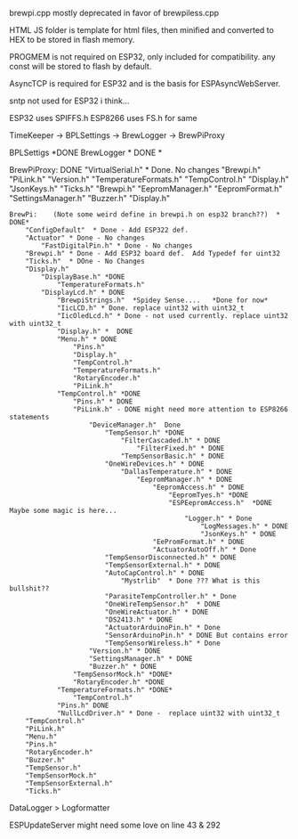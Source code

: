brewpi.cpp mostly deprecated in favor of brewpiless.cpp

HTML JS folder is template for html files, then minified and converted to HEX to be stored in flash memory.

PROGMEM is not required on ESP32, only included for compatibility. any const will be stored to flash by default.

AsyncTCP is required for ESP32 and is the basis for ESPAsyncWebServer.

sntp not used for ESP32 i think...

ESP32 uses SPIFFS.h ESP8266 uses FS.h for same

TimeKeeper -> BPLSettings -> BrewLogger -> BrewPiProxy

BPLSettigs *DONE
BrewLogger * DONE *

BrewPiProxy:  DONE
    "VirtualSerial.h"  * Done.  No changes
    "Brewpi.h"
    "PiLink.h"
    "Version.h"
    "TemperatureFormats.h"
    "TempControl.h"
    "Display.h"
    "JsonKeys.h"
    "Ticks.h"
    "Brewpi.h"
    "EepromManager.h"
    "EepromFormat.h"
    "SettingsManager.h"
    "Buzzer.h"
    "Display.h"

    BrewPi:    (Note some weird define in brewpi.h on esp32 branch??)  * DONE*
        "ConfigDefault"  * Done - Add ESP322 def.
        "Actuator" * Done - No changes
            "FastDigitalPin.h" * Done - No changes
        "Brewpi.h" * Done - Add ESP32 board def.  Add Typedef for uint32
        "Ticks.h"  * DOne - No Changes
        "Display.h"
            "DisplayBase.h" *DONE
                "TemperatureFormats.h"
            "DisplayLcd.h" * DONE
                "BrewpiStrings.h"  *Spidey Sense....   *Done for now*
                "IicLCD.h" * Done. replace uint32 with uint32_t
                "IicOledLcd.h" * Done - not used currently. replace uint32 with uint32_t
                "Display.h" *  DONE
                "Menu.h" * DONE
                    "Pins.h"
                    "Display.h"
                    "TempControl.h"
                    "TemperatureFormats.h"
                    "RotaryEncoder.h"
                    "PiLink.h"
                "TempControl.h" *DONE
                    "Pins.h" * DONE
                    "PiLink.h" - DONE might need more attention to ESP8266 statements
                        "DeviceManager.h"  Done
                            "TempSensor.h" *DONE
                                "FilterCascaded.h" * DONE
                                    "FilterFixed.h" * DONE
                                "TempSensorBasic.h" * DONE
                            "OneWireDevices.h" * DONE
                                "DallasTemperature.h" * DONE
                                    "EepromManager.h" * DONE
                                        "EepromAccess.h" * DONE
                                            "EepromTyes.h" *DONE
                                            "ESPEepromAccess.h"  *DONE Maybe some magic is here...
                                                "Logger.h" * Done
                                                    "LogMessages.h" * DONE
                                                    "JsonKeys.h" * DONE
                                        "EePromFormat.h" * DONE
                                        "ActuatorAutoOff.h" * Done
                            "TempSensorDisconnected.h" * DONE
                            "TempSensorExternal.h" * DONE
                            "AutoCapControl.h" * DONE
                                "Mystrlib"  * Done ??? What is this bullshit??
                            "ParasiteTempController.h" * Done
                            "OneWireTempSensor.h"  * DONE
                            "OneWireActuator.h" * DONE 
                            "DS2413.h" * DONE
                            "ActuatorArduinoPin.h" * Done
                            "SensorArduinoPin.h" * DONE But contains error
                            "TempSensorWireless.h" * Done
                        "Version.h" * DONE
                        "SettingsManager.h" * DONE
                        "Buzzer.h" * DONE
                    "TempSensorMock.h" *DONE*
                    "RotaryEncoder.h" *DONE
                "TemperatureFormats.h" *DONE*
                    "TempControl.h"
                "Pins.h" DONE
                "NullLcdDriver.h" * Done -  replace uint32 with uint32_t
        "TempControl.h"
        "PiLink.h"
        "Menu.h"
        "Pins.h"
        "RotaryEncoder.h"
        "Buzzer.h"
        "TempSensor.h"
        "TempSensorMock.h"
        "TempSensorExternal.h"
        "Ticks.h"


DataLogger > Logformatter

ESPUpdateServer might need some love on line 43 & 292